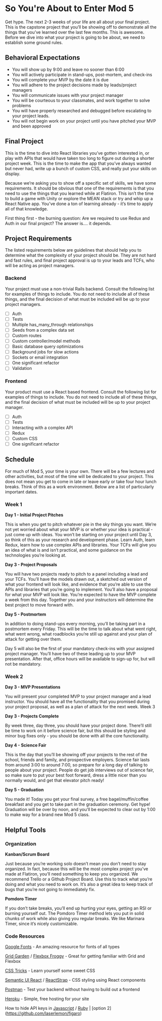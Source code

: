 # So You're About to Enter Mod 5

Get hype. The next 2-3 weeks of your life are all about your final project. This is the capstone project that you’ll be showing off to demonstrate all the things that you’ve learned over the last few months. This is awesome.  Before we dive into what your project is going to be about, we need to establish some ground rules.

## Behavioral Expectations

* You will show up by 9:00 and leave no sooner than 6:00
* You will actively participate in stand-ups, post-mortem, and check-ins
* You will complete your MVP by the date it is due
* You will adhere to the project decisions made by leads/project managers
* You will communicate issues with your project manager
* You will be courteous to your classmates, and work together to solve problems
* You will have properly researched and debugged before escalating to your project leads.
* You will not begin work on your project until you have pitched your MVP and been approved

## Final Project

This is the time to dive into React libraries you’ve gotten interested in, or play with APIs that would have taken too long to figure out during a shorter project week. This is the time to make the app that you’ve always wanted but never had, write up a bunch of custom CSS, and really put your skills on display.

Because we’re asking you to show off a specific set of skills, we have some requirements. It should be obvious that one of the requirements is that you need to use the things that you learned while at Flatiron. This isn’t the time to build a game with Unity or explore the MEAN stack or try and whip up a React Native app. You’ve done a ton of learning already - it’s time to apply all of that knowledge.

First thing first - the burning question: Are we required to use Redux and Auth in our final project? The answer is…. it depends.

## Project Requirements

The listed requirements below are guidelines that should help you to determine what the complexity of your project should be. They are not hard and fast rules, and final project approval is up to your leads and TCFs, who will be acting as project managers.

### Backend

Your project must use a non-trivial Rails backend. Consult the following list for examples of things to include. You do not need to include all of these things, and the final decision of what must be included will be up to your project managers.

- [ ] Auth
- [ ] Tests
- [ ] Multiple has_many_through relationships
- [ ] Seeds from a complex data set
- [ ] Custom routes
- [ ] Custom controller/model methods
- [ ] Basic database query optimizations
- [ ] Background jobs for slow actions
- [ ] Sockets or email integration
- [ ] One significant refactor
- [ ] Validation

### Frontend

Your product must use a React based frontend. Consult the following list for examples of things to include. You do not need to include all of these things, and the final decision of what must be included will be up to your project manager.

- [ ] Auth
- [ ] Tests
- [ ] Interacting with a complex API
- [ ] Redux
- [ ] Custom CSS
- [ ] One significant refactor

## Schedule

For much of Mod 5, your time is your own. There will be a few lectures and other activities, but most of the time will be dedicated to your project. This does not mean you get to come in late or leave early or take four hour lunch breaks. Think of this as a work environment. Below are a list of particularly important dates.

### Week 1

**Day 1 - Initial Project Pitches**

This is when you get to pitch whatever pie in the sky things you want. We’re not yet worried about what your MVP is or whether your idea is practical - just come up with ideas. You won’t be starting on your project until Day 3, so think of this as your research and development phase. Learn Auth, learn Redux, learn how to use complex APIs and libraries. Your TCFs will give you an idea of what is and isn’t practical, and some guidance on the technologies you’re looking at.

**Day 3 - Project Proposals**

You will have two projects ready to pitch to a panel including a lead and your TCFs. You’ll have the models drawn out, a sketched out version of what your frontend will look like, and evidence that you’re able to use the APIs and libraries that you’re going to implement. You’ll also have a proposal for what your MVP will look like. You’re expected to have the MVP complete a week from this day. Together you and your instructors will determine the best project to move forward with.

**Day 5 - Postmortem**

In addition to doing stand-ups every morning, you’ll be taking part in a postmortem every Friday.  This will be the time to talk about what went right, what went wrong, what roadblocks you’re still up against and your plan of attack for getting over them.

Day 5 will also be the first of your mandatory check-ins with your assigned project manager.  You’ll have two of these leading up to your MVP presentation.  After that, office hours will be available to sign-up for, but will not be mandatory.

### Week 2

**Day 3 - MVP Presentations**

You will present your completed MVP to your project manager and a lead instructor. You should have all the functionality that you promised during your project proposal, as well as a plan of attack for the next week.
Week 3 

**Day 3 - Projects Complete**

By week three, day three, you should have your project done. There’ll still be time to work on it before science fair, but this should be styling and minor bug fixes only - you should be done with all the core functionality.

**Day 4 - Science Fair**

This is the day that you’ll be showing off your projects to the rest of the school, friends and family, and prospective employers. Science fair lasts from around 3:00 to around 7:00, so prepare for a long day of talking to people about your project. People do get job interviews out of science fair, so make sure to put your best foot forward, dress a little nicer than you normally would, and get that elevator pitch ready!

**Day 5 - Graduation**

You made it! Today you get your final survey, a free bagel/muffin/coffee breakfast and you get to take part in the graduation ceremony. Get hype! Graduation will be over by noon, and you’ll be expected to clear out by 1:00 to make way for a brand new Mod 5 class.

## Helpful Tools

### Organization

**Kanban/Scrum Board**

Just because you’re working solo doesn’t mean you don’t need to stay organized.  In fact, because this will be the most complex project you’ve made at Flatiron, you’ll need something to keep you organized.  We recommend Trello or a Github Project Board.  Use this to track what you’re doing and what you need to work on.  It’s also a great idea to keep track of bugs that you’re not going to immediately fix.

**Pomdoro Timer**

If you don’t take breaks, you’ll end up hurting your eyes, getting an RSI or burning yourself out.  The Pomdoro Timer method lets you put in solid chunks of work while also giving you regular breaks.  We like Marinara Timer, since it’s nicely customizable. 

### Code Resources

[Google Fonts](https://fonts.google.com/) - An amazing resource for fonts of all types

[Grid Garden](https://cssgridgarden.com/) / [Flexbox Froggy](https://flexboxfroggy.com/) - Great for getting familiar with Grid and Flexbox

[CSS Tricks](https://css-tricks.com/) - Learn yourself some sweet CSS

[Semantic UI React](https://react.semantic-ui.com/) / [ReactStrap](https://reactstrap.github.io/) - CSS styling using React components

[Postman](https://www.getpostman.com/) - Test your backend without having to build out a frontend

[Heroku](https://www.heroku.com/) - Simple, free hosting for your site

How to hide API keys in [Javascript](https://geodoo.work/hide-secure-api-keys-created-app-create-react-app/) / [Ruby](https://blog.arkency.com/2017/07/how-to-safely-store-api-keys-in-rails-apps/) | [option 2] (https://github.com/laserlemon/figaro)
